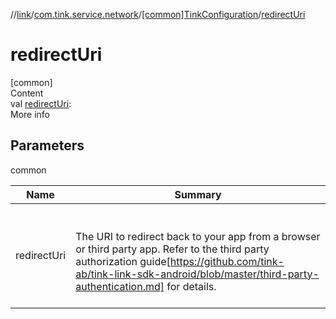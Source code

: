 //[link](../../index.md)/[com.tink.service.network](../index.md)/[[common]TinkConfiguration](index.md)/[redirectUri](redirect-uri.md)



# redirectUri  
[common]  
Content  
val [redirectUri](redirect-uri.md): <ERROR CLASS>  
More info  


## Parameters  
  
common  
  
|  Name|  Summary| 
|---|---|
| <a name="com.tink.service.network/TinkConfiguration/redirectUri/#/PointingToDeclaration/"></a>redirectUri| <a name="com.tink.service.network/TinkConfiguration/redirectUri/#/PointingToDeclaration/"></a><br><br>The URI to redirect back to your app from a browser or third party app. Refer to the third party authorization guide[https://github.com/tink-ab/tink-link-sdk-android/blob/master/third-party-authentication.md] for details.<br><br>
  
  



